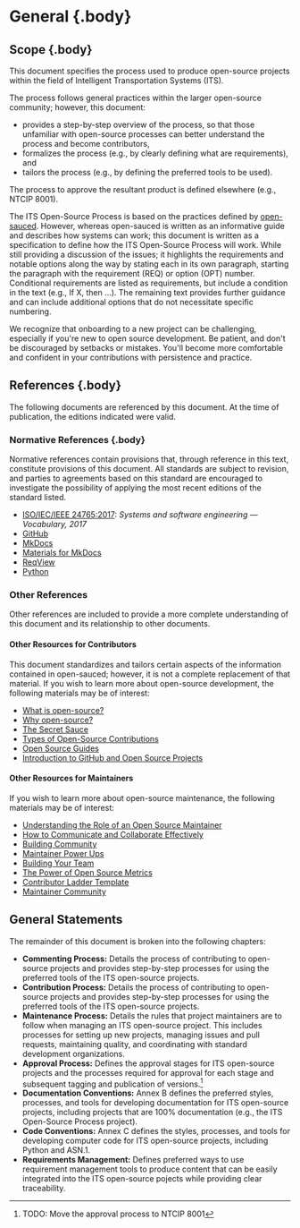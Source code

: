 <style>
body {
  counter-reset: section 1; 
}
</style>

# General {.body}

## Scope {.body}

This document specifies the process used to produce open-source projects within the field of Intelligent Transportation Systems (ITS).

The process follows general practices within the larger open-source community; however, this document:

- provides a step-by-step overview of the process, so that those unfamiliar with open-source processes can better understand the process and become contributors,
- formalizes the process (e.g., by clearly defining what are requirements), and
- tailors the process (e.g., by defining the preferred tools to be used).

The process to approve the resultant product is defined elsewhere (e.g., NTCIP 8001).

The ITS Open-Source Process is based on the practices defined by [open-sauced](https://github.com/open-sauced/intro/tree/main). However, whereas open-sauced is written as an informative guide and describes how systems can work; this document is written as a specification to define how the ITS Open-Source Process will work. While still providing a discussion of the issues; it highlights the requirements and notable options along the way by stating each in its own paragraph, starting the paragraph with the requirement (REQ) or option (OPT) number. Conditional requirements are listed as requirements, but include a condition in the text (e.g., If X, then ...). The remaining text provides further guidance and can include additional options that do not necessitate specific numbering.

We recognize that onboarding to a new project can be challenging, especially if you're new to open source development. Be patient, and don't be discouraged by setbacks or mistakes. You'll become more comfortable and confident in your contributions with persistence and practice.

## References {.body}

The following documents are referenced by this document. At the time of publication, the editions indicated were valid.

### Normative References {.body}

Normative references contain provisions that, through reference in this text, constitute provisions of this document. All standards are subject to revision, and parties to agreements based on this standard are encouraged to investigate the possibility of applying the most recent editions of the standard listed.

- [ISO/IEC/IEEE 24765:2017](https://standards.iso.org/ittf/PubliclyAvailableStandards/c071952_ISO_IEC_IEEE_24765_2017.zip): *Systems and software engineering — Vocabulary, 2017*
- [GitHub](https://github.com/dashboard)
- [MkDocs](https://www.mkdocs.org)
- [Materials for MkDocs](https://squidfunk.github.io/mkdocs-material/)
- [ReqView](https://www.reqview.com)
- [Python](https://www.python.org/downloads/)

### Other References

Other references are included to provide a more complete understanding of this document and its relationship to other documents.

#### Other Resources for Contributors

This document standardizes and tailors certain aspects of the information contained in open-sauced; however, it is not a complete replacement of that material. If you wish to learn more about open-source development, the following materials may be of interest:

- [What is open-source?](https://opensauced.pizza/learn/intro-to-oss/what-is-open-source)
- [Why open-source?](https://opensauced.pizza/learn/intro-to-oss/why-open-source)
- [The Secret Sauce](https://opensauced.pizza/learn/intro-to-oss/the-secret-sauce)
- [Types of Open-Source Contributions](https://opensauced.pizza/learn/intro-to-oss/types-of-contributions)
- [Open Source Guides](https://opensource.guide)
- [Introduction to GitHub and Open Source Projects](https://www.digitalocean.com/community/tutorial_series/an-introduction-to-open-source)

#### Other Resources for Maintainers

If you wish to learn more about open-source maintenance, the following materials may be of interest:

- [Understanding the Role of an Open Source Maintainer](https://opensauced.pizza/learn/becoming-a-maintainer/intro)
- [How to Communicate and Collaborate Effectively](https://opensauced.pizza/learn/becoming-a-maintainer/communication-and-collaboration)
- [Building Community](https://opensauced.pizza/learn/becoming-a-maintainer/building-community)
- [Maintainer Power Ups](https://opensauced.pizza/learn/becoming-a-maintainer/maintainer-powerups)
- [Building Your Team](https://opensauced.pizza/learn/becoming-a-maintainer/your-team)
- [The Power of Open Source Metrics ](https://opensauced.pizza/learn/becoming-a-maintainer/metrics-and-analytics)
- [Contributor Ladder Template](https://github.com/cncf/project-template/blob/main/CONTRIBUTOR_LADDER.md)
- [Maintainer Community](https://maintainers.github.com/auth/signin)

## General Statements

The remainder of this document is broken into the following chapters:

- **Commenting Process:** Details the process of contributing to open-source projects and provides step-by-step processes for using the preferred tools of the ITS open-source projects.
- **Contribution Process:** Details the process of contributing to open-source projects and provides step-by-step processes for using the preferred tools of the ITS open-source projects.
- **Maintenance Process:** Details the rules that project maintainers are to follow when managing an ITS open-source project. This includes processes for setting up new projects, managing issues and pull requests, maintaining quality, and coordinating with standard development organizations.
- **Approval Process:** Defines the approval stages for ITS open-source projects and the processes required for approval for each stage and subsequent tagging and publication of versions.[^move to 8001]
- **Documentation Conventions:** Annex B defines the preferred styles, processes, and tools for developing documentation for ITS open-source projects, including projects that are 100% documentation (e.g., the ITS Open-Source Process project).
- **Code Conventions:** Annex C defines the styles, processes, and tools for developing computer code for ITS open-source projects, including Python and ASN.1.
- **Requirements Management:** Defines preferred ways to use requirement management tools to produce content that can be easily integrated into the ITS open-source pojects while providing clear traceability.

[^move to 8001]: TODO: Move the approval process to NTCIP 8001
